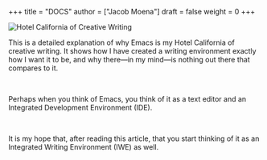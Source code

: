 +++
title = "DOCS"
author = ["Jacob Moena"]
draft = false
weight = 0
+++

![Hotel California of Creative Writing](../images/hotel-california.png?width=100%&height=100%)

This is a detailed explanation of why Emacs is my Hotel California of creative writing. It shows how I have created a writing environment exactly how I want it to be, and why there—in my mind—is nothing out there that compares to it.

<br/>

Perhaps when you think of Emacs, you think of it as a text editor and an Integrated Development Environment (IDE).

<br/>

It is my hope that, after reading this article, that  you start thinking of it as an Integrated Writing Environment (IWE) as well.

<br/>
